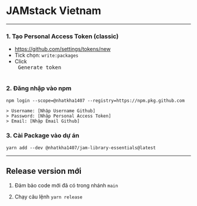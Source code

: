 # JAMstack Vietnam

----

### 1. Tạo Personal Access Token (classic)
- https://github.com/settings/tokens/new
- Tick chọn: `write:packages`
- Click <kbd> <br> Generate token <br> </kbd>

### 2. Đăng nhập vào npm
```
npm login --scope=@nhatkha1407 --registry=https://npm.pkg.github.com

> Username: [Nhập Username Github]
> Password: [Nhập Personal Access Token]
> Email: [Nhập Email Github]
```

### 3. Cài Package vào dự án

```
yarn add --dev @nhatkha1407/jam-library-essentials@latest
```

-------

## Release version mới

1. Đảm bảo code mới đã có trong nhánh `main`

2. Chạy câu lệnh `yarn release`
